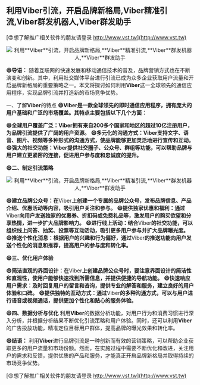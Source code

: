 ## **利用**Viber**引流，开启品牌新格局,**Viber**精准引流,**Viber**群发机器人,**Viber**群发助手**

[😍想了解推广相关软件的朋友请登录 http://www.vst.tw](http://www.vst.tw)

 <center><img src="https://vst.tw/MP4/tuiguang/png/0.png" alt="利用**Viber**引流，开启品牌新格局,**Viber**精准引流,**Viber**群发机器人,**Viber**群发助手"></center>

**😄导语：**
随着互联网的快速发展和移动通信技术的普及，品牌营销方式也在不断演变和创新。其中，利用社交媒体平台进行引流已成为众多企业获取用户流量和开启品牌新格局的重要策略之一。本文将探讨如何利用**Viber**这一全球领先的通信应用程序，实现品牌引流并打造新的市场竞争优势。

一、了解**Viber**的特点
**😄**Viber**是一款全球领先的即时通信应用程序，拥有庞大的用户基础和广泛的市场覆盖。其特点主要包括以下几个方面：**

**😄全球用户覆盖广泛：**Viber**拥有来自200多个国家和地区的超过10亿注册用户，为品牌引流提供了广阔的用户资源。**
**😄多元化的沟通方式：**Viber**支持文字、语音、图片、视频等多种形式的沟通方式，使品牌能够更加灵活地进行宣传和互动。**
**😄强大的社交功能：**Viber**提供社交圈子、公众号、群组等功能，可以帮助品牌与用户建立更紧密的连接，促进用户参与度和忠诚度的提升。**

**😄二、制定引流策略**

 <center><img src="https://vst.tw/MP4/tuiguang/png/6.png" alt="利用**Viber**引流，开启品牌新格局,**Viber**精准引流,**Viber**群发机器人,**Viber**群发助手"></center>

**😄建立品牌公众号：在**Viber**上创建一个专属的品牌公众号，发布品牌信息、产品介绍、优惠活动等内容，吸引用户关注和参与。**
**😄提供独家优惠和福利：通过**Viber**向用户发送独家的优惠券、折扣码或免费礼品等，激发用户的购买欲望和分享热情，进一步扩大品牌影响力。**
**😄进行线上活动：结合**Viber**的社交功能，可以组织线上问答、抽奖、投票等互动活动，吸引更多用户参与并扩大品牌曝光度。**
**😄推送个性化消息：根据用户的兴趣和行为偏好，通过**Viber**的推送功能向用户发送个性化的消息和推荐，提高用户的参与度和转化率。**

**😄三、优化用户体验**

**😄简洁直观的界面设计：在**Viber**上创建品牌公众号时，要注意界面设计的简洁性和直观性，使用户能够快速找到所需信息，并提供便捷的导航功能。**
**😄快速响应用户需求：及时回复用户的留言和咨询，提供专业的解答和服务，建立良好的用户体验和口碑。**
**😄提供独特的互动方式：通过**Viber**的多种沟通方式，可以与用户进行语音或视频通话，提供更加个性化和贴心的服务体验。**

**😄四、数据分析与优化**
利用**Viber**的数据分析功能，对用户行为和消费习惯进行深入分析，并根据分析结果不断优化引流策略和用户体验。同时，还可以利用**Viber**的广告投放功能，精准定位目标用户群体，提高品牌的曝光效果和转化率。

**😄结语：**
利用**Viber**进行品牌引流是一种创新而有效的营销策略，可以帮助企业获取更多的用户流量和市场份额。然而，在实施过程中需要不断优化和改进，关注用户的需求和反馈，提供优质的产品和服务，才能真正开启品牌新格局并取得持续的市场竞争优势。

[😍想了解推广相关软件的朋友请登录 http://www.vst.tw](http://www.vst.tw)



